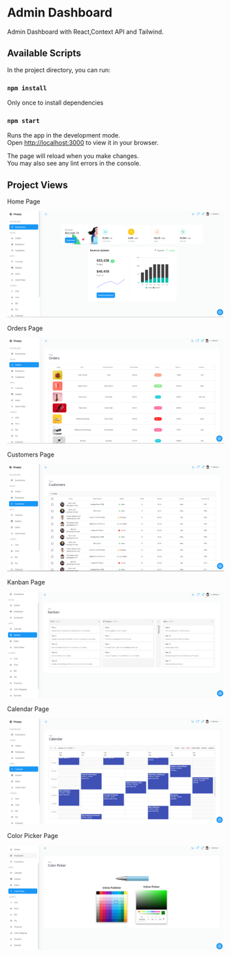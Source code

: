 # Admin Dashboard

Admin Dashboard with React,Context API and Tailwind.

## Available Scripts

In the project directory, you can run:

### `npm install`

Only once to install dependencies

### `npm start`

Runs the app in the development mode.\
Open [http://localhost:3000](http://localhost:3000) to view it in your browser.

The page will reload when you make changes.\
You may also see any lint errors in the console.
  
## Project Views

Home Page

![calendarPage](https://github.com/ilkayksc/Admin-Dashboard/blob/main/homePage.PNG)

Orders Page

![ordersPage](https://github.com/ilkayksc/Admin-Dashboard/blob/main/ordersPage.PNG)

Customers Page

![customersPage](https://github.com/ilkayksc/Admin-Dashboard/blob/main/customersPage.PNG)

Kanban Page

![customersPage](https://github.com/ilkayksc/Admin-Dashboard/blob/main/kanbanPage.PNG)

Calendar Page

![calendarPage](https://github.com/ilkayksc/Admin-Dashboard/blob/main/calendarPage.PNG)

Color Picker Page

![colorPickerPage](https://github.com/ilkayksc/Admin-Dashboard/blob/main/colorPicker.PNG)
